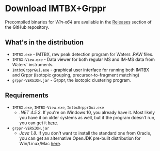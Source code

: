 # Download IMTBX+Grppr
Precompiled binaries for *Win-x64* are available in the
[Releases](https://github.com/chhh/IMTBX/releases/latest) section of the
GitHub repository.

## What's in the distribution

* `IMTBX.exe` - IMTBX, raw peak detection program for Waters .RAW files.
* `IMTBX-View.exe` - Data viewer for both regular MS and IM-MS data from
Waters' instruments.
* `ImtbxGrpprGui.exe` - graphical user interface for running both IMTBX  and Grppr
(isotopic grouping, precursor-to-fragment matching)
* `grppr-VERSION.jar` - Grppr, the isotopic clustering program.


## Requirements

- `IMTBX.exe`, `IMTBX-View.exe`, `ImtbxGrpprGui.exe`
    - *.NET 4.5.2*. If you're on Windows 10, you already have
  it. Most likely you have it on older systems as well, but if the program
  doesn't run, you can get it
  [here](https://www.microsoft.com/en-us/download/details.aspx?id=40773).
- `grppr-VERSION.jar`
    - *Java 1.8*. If you don't want to install the standard
  one from Oracle, you can get an alternative OpenJDK pre-built distribution
  for Win/Linux/Mac [here](https://www.azul.com/downloads/zulu/).
